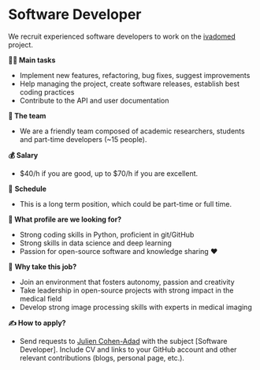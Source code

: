 # Software Developer

We recruit experienced software developers to work on the [ivadomed](http://ivadomed.org/) project.

**👩‍💻 Main tasks**

* Implement new features, refactoring, bug fixes, suggest improvements
* Help managing the project, create software releases, establish best coding practices
* Contribute to the API and user documentation

**🏀 The team**

* We are a friendly team composed of academic researchers, students and part-time developers \(~15 people\).

**💰 Salary**

* $40/h if you are good, up to $70/h if you are excellent.

📅  **Schedule**

* This is a long term position, which could be part-time or full time.

**🧐  What profile are we looking for?**

* Strong coding skills in Python, proficient in git/GitHub
* Strong skills in data science and deep learning
* Passion for open-source software and knowledge sharing ❤️

🚀  **Why take this job?**

* Join an environment that fosters autonomy, passion and creativity
* Take leadership in open-source projects with strong impact in the medical field
* Develop strong image processing skills with experts in medical imaging

**✍️  How to apply?**

* Send requests to [Julien Cohen-Adad](../people/faculty/julien-cohen-adad.md#email) with the subject \[Software Developer\]. Include CV and links to your GitHub account and other relevant contributions \(blogs, personal page, etc.\).

